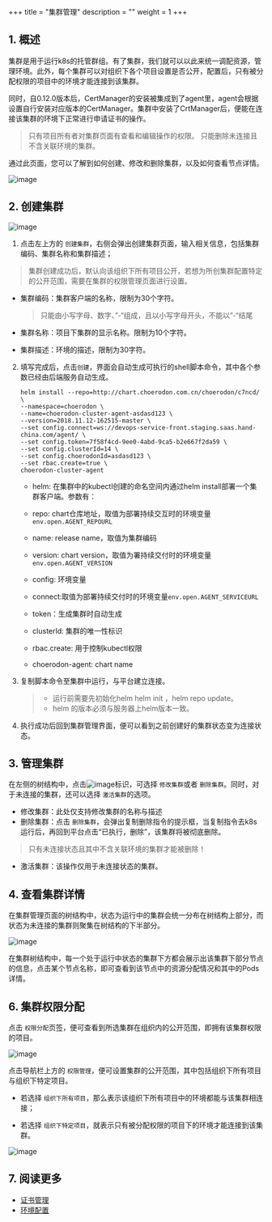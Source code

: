 +++
title = "集群管理"
description = ""
weight = 1
+++


## 1. 概述

集群是用于运行k8s的托管群组。有了集群，我们就可以以此来统一调配资源，管理环境。此外，每个集群可以对组织下各个项目设置是否公开，配置后，只有被分配权限的项目中的环境才能连接到该集群。

同时，自0.12.0版本后，CertManager的安装被集成到了agent里，agent会根据设置自行安装对应版本的CertManager。集群中安装了CrtManager后，便能在连接该集群的环境下正常进行申请证书的操作。

>  只有项目所有者对集群页面有查看和编辑操作的权限。
>   只能删除未连接且不含关联环境的集群。

通过此页面，您可以了解到如何创建、修改和删除集群，以及如何查看节点详情。

![image](/docs/user-guide/deploy/cluster/image/cluster-management-01.png)

## 2. 创建集群

![image](/docs/user-guide/deploy/cluster/image/cluster-management-02.png)

1. 点击左上方的 `创建集群`，右侧会弹出创建集群页面，输入相关信息，包括集群编码、集群名称和集群描述；

> 集群创建成功后，默认向该组织下所有项目公开，若想为所创集群配置特定的公开范围，需要在集群的权限管理页面进行设置。

- 集群编码：集群客户端的名称，限制为30个字符。
    > 只能由小写字母、数字、”-“组成，且以小写字母开头，不能以”-“结尾

- 集群名称：项目下集群的显示名称。限制为10个字符。
- 集群描述：环境的描述，限制为30字符。



2. 填写完成后，点击`创建`，界面会自动生成可执行的shell脚本命令，其中各个参数已经由后端服务自动生成。
	``` 
	helm install --repo=http://chart.choerodon.com.cn/choerodon/c7ncd/ \
    --namespace=choerodon \
    --name=choerodon-cluster-agent-asdasd123 \
    --version=2018.11.12-162515-master \
    --set config.connect=ws://devops-service-front.staging.saas.hand-china.com/agent/ \
    --set config.token=7f58f4cd-9ee0-4abd-9ca5-b2e667f2da59 \
    --set config.clusterId=14 \
    --set config.choerodonId=asdasd123 \
    --set rbac.create=true \
    choerodon-cluster-agent
	```
		
	

	- helm: 在集群中的kubectl创建的命名空间内通过helm install部署一个集群客户端。参数有：

	- repo: chart仓库地址，取值为部署持续交互时的环境变量`env.open.AGENT_REPOURL`
	- name: release name，取值为集群编码
	- version: chart version，取值为署持续交付时的环境变量`env.open.AGENT_VERSION`
	- config: 环境变量
	- connect:取值为部署持续交付时的环境变量`env.open.AGENT_SERVICEURL` 
	- token：生成集群时自动生成
	- clusterId: 集群的唯一性标识
	- rbac.create: 用于控制kubectl权限     
    - choerodon-agent: chart name


3.  复制脚本命令至集群中运行，与平台建立连接。
     
      > - 运行前需要先初始化helm helm init ，helm repo update。
      > - helm 的版本必须与服务器上helm版本一致。



4. 执行成功后回到集群管理界面，便可以看到之前创建好的集群状态变为连接状态。

## 3. 管理集群

在左侧的树结构中，点击![image](https://minio.choerodon.com.cn/knowledgebase-service/file_b53c0c1755864d7f9e3f7bb1f88b37fc_blob.png)标识，可选择 `修改集群`或者 `删除集群`。同时，对于未连接的集群，还可以选择 `激活集群`的选项。

- 修改集群：此处仅支持修改集群的名称与描述
- 删除集群：点击 `删除集群`，会弹出复制删除指令的提示框，当复制指令去k8s运行后，再回到平台点击“已执行，删除”，该集群将被彻底删除。   

> 只有未连接状态且其中不含关联环境的集群才能被删除！
- 激活集群：该操作仅用于未连接状态的集群。

 ## 4. 查看集群详情

在集群管理页面的树结构中，状态为运行中的集群会统一分布在树结构上部分，而状态为未连接的集群则聚集在树结构的下半部分。

![image](/docs/user-guide/deploy/cluster/image/cluster-management-03.png)

在集群树结构中，每一个处于运行中状态的集群下方都会展示出该集群下部分节点的信息，点击某个节点名称，即可查看到该节点中的资源分配情况和其中的Pods详情。

## 6. 集群权限分配

点击 `权限分配`页签，便可查看到所选集群在组织内的公开范围，即拥有该集群权限的项目。

![image](/docs/user-guide/deploy/cluster/image/cluster-management-04.png)

点击导航栏上方的 `权限管理`，便可设置集群的公开范围，其中包括组织下所有项目与组织下特定项目。

- 若选择 `组织下所有项目`，那么表示该组织下所有项目中的环境都能与该集群相连接；

- 若选择 `组织下特定项目`，就表示只有被分配权限的项目下的环境才能连接到该集群。

![image](/docs/user-guide/deploy/cluster/image/cluster-management-05.png)

## 7. 阅读更多

- [证书管理](../certif-manage)
- [环境配置](../../env-config)